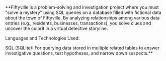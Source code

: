 **Fiftyville is a problem-solving and investigation project where you must "solve a mystery" using SQL queries on a database filled with fictional data about the town of Fiftyville. By analyzing relationships among various data entries (e.g., residents, businesses, transactions), you solve clues and uncover the culprit in a virtual detective storyline.

Languages and Technologies Used:

SQL (SQLite): For querying data stored in multiple related tables to answer investigative questions, test hypotheses, and narrow down suspects.**

